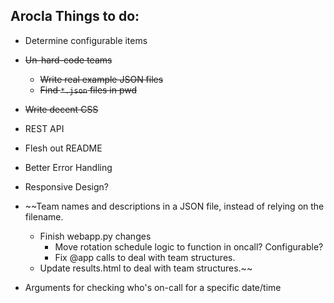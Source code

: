 ## Arocla Things to do:

* Determine configurable items
* ~~Un-hard-code teams~~
    * ~~Write real example JSON files~~
    * ~~Find `*.json` files in pwd~~
* ~~Write decent CSS~~
* REST API
* Flesh out README
* Better Error Handling
* Responsive Design?
* ~~Team names and descriptions in a JSON file, instead of relying on the filename.
    * Finish webapp.py changes
        * Move rotation schedule logic to function in oncall? Configurable?
        * Fix @app calls to deal with team structures.
    * Update results.html to deal with team structures.~~

* Arguments for checking who's on-call for a specific date/time
